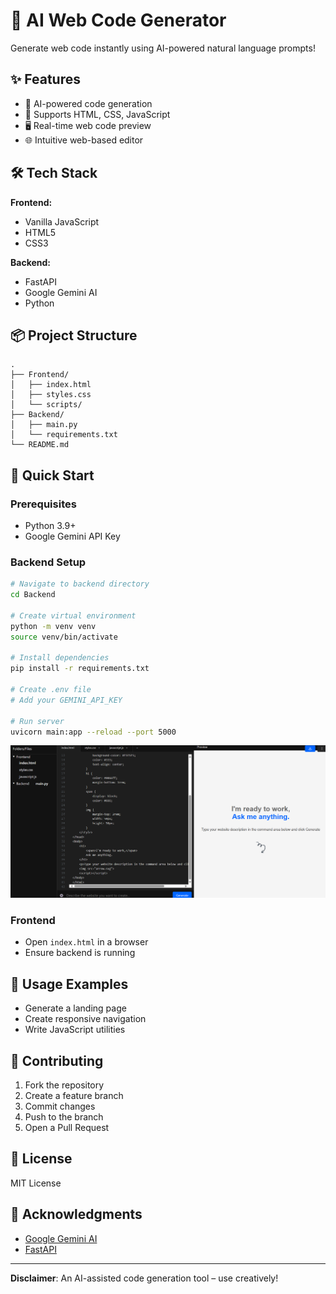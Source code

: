 # 🤖 AI Web Code Generator

Generate web code instantly using AI-powered natural language prompts!

## ✨ Features

- 🚀 AI-powered code generation
- 📝 Supports HTML, CSS, JavaScript
- 🖥️ Real-time web code preview
- 🌐 Intuitive web-based editor

## 🛠️ Tech Stack

**Frontend:**
- Vanilla JavaScript
- HTML5
- CSS3

**Backend:**
- FastAPI
- Google Gemini AI
- Python

## 📦 Project Structure

```
.
├── Frontend/
│   ├── index.html
│   ├── styles.css
│   └── scripts/
├── Backend/
│   ├── main.py
│   └── requirements.txt
└── README.md
```

## 🚀 Quick Start

### Prerequisites
- Python 3.9+
- Google Gemini API Key

### Backend Setup
```bash
# Navigate to backend directory
cd Backend

# Create virtual environment
python -m venv venv
source venv/bin/activate

# Install dependencies
pip install -r requirements.txt

# Create .env file
# Add your GEMINI_API_KEY

# Run server
uvicorn main:app --reload --port 5000
```
![alt text](image.png)
### Frontend
- Open `index.html` in a browser
- Ensure backend is running


## 🎯 Usage Examples

- Generate a landing page
- Create responsive navigation
- Write JavaScript utilities

## 🤝 Contributing

1. Fork the repository
2. Create a feature branch
3. Commit changes
4. Push to the branch
5. Open a Pull Request

## 📄 License

MIT License

## 🌟 Acknowledgments

- [Google Gemini AI](https://deepmind.google/technologies/gemini/)
- [FastAPI](https://fastapi.tiangolo.com/)

---

**Disclaimer**: An AI-assisted code generation tool – use creatively!